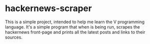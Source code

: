 # hackernews-scraper

This is a simple project, intended to help me learn the V programming language.
It's a simple program that when is being run, scrapes the hackernews front-page and prints all the latest posts and links to their sources. 
